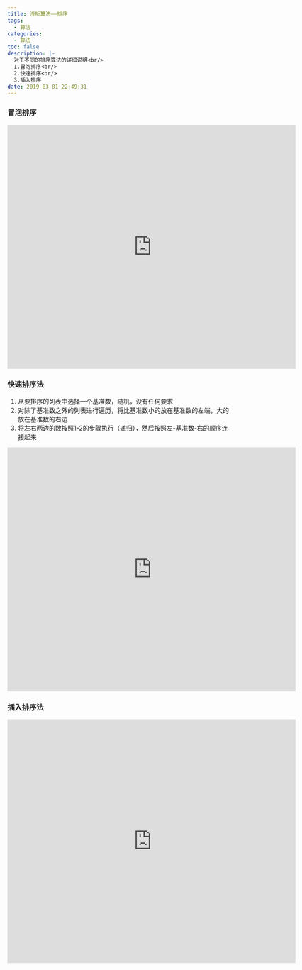 ```yaml
---
title: 浅析算法——排序
tags:
  - 算法
categories:
  - 算法
toc: false
description: |-
  对于不同的排序算法的详细说明<br/>
  1.冒泡排序<br/>
  2.快速排序<br/>
  3.插入排序
date: 2019-03-01 22:49:31
---
```


### 冒泡排序
<iframe src="https://tool.lu/coderunner/embed/688.html" width="650" height="550" frameborder="0" mozallowfullscreen webkitallowfullscreen allowfullscreen></iframe>

### 快速排序法
1. 从要排序的列表中选择一个基准数，随机，没有任何要求
2. 对除了基准数之外的列表进行遍历，将比基准数小的放在基准数的左端，大的放在基准数的右边
3. 将左右两边的数按照1-2的步骤执行（递归），然后按照左-基准数-右的顺序连接起来

<iframe src="https://tool.lu/coderunner/embed/68E.html" width="650" height="550" frameborder="0" mozallowfullscreen webkitallowfullscreen allowfullscreen></iframe>

### 插入排序法
<iframe src="https://tool.lu/coderunner/embed/6cK.html" width="650" height="550" frameborder="0" mozallowfullscreen webkitallowfullscreen allowfullscreen></iframe>
